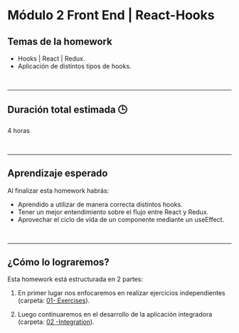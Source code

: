 # Módulo 2 Front End | React-Hooks

## **Temas de la homework**

-  Hooks | React | Redux.
-  Aplicación de distintos tipos de hooks.

<br />

---

## **Duración total estimada 🕒**

4 horas

<br />

---

## **Aprendizaje esperado**

Al finalizar esta homework habrás:

-  Aprendido a utilizar de manera correcta distintos hooks.
-  Tener un mejor entendimiento sobre el flujo entre React y Redux.
-  Aprovechar el ciclo de vida de un componente mediante un useEffect.

<br />

---

## **¿Cómo lo lograremos?**

Esta homework está estructurada en 2 partes:

1. En primer lugar nos enfocaremos en realizar ejercicios independientes (carpeta: [01- Exercises](./01%20-%20Exercises/README.md)).

2. Luego continuaremos en el desarrollo de la aplicación integradora (carpeta: [02 -Integration](./02%20-%20Integration/README.md)).
